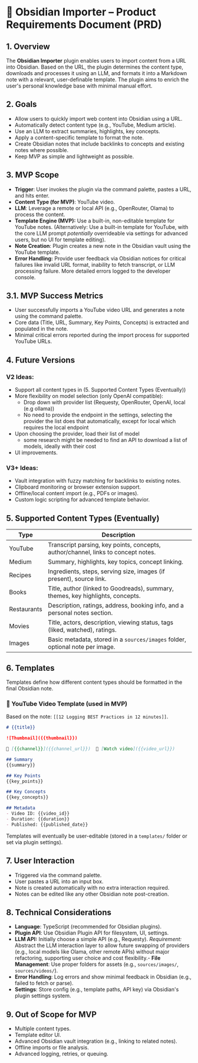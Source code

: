 # 🧠 Obsidian Importer – Product Requirements Document (PRD)

## 1. Overview
The **Obsidian Importer** plugin enables users to import content from a URL into Obsidian. Based on the URL, the plugin determines the content type, downloads and processes it using an LLM, and formats it into a Markdown note with a relevant, user-definable template. The plugin aims to enrich the user's personal knowledge base with minimal manual effort.

## 2. Goals
- Allow users to quickly import web content into Obsidian using a URL.
- Automatically detect content type (e.g., YouTube, Medium article).
- Use an LLM to extract summaries, highlights, key concepts.
- Apply a content-specific template to format the note.
- Create Obsidian notes that include backlinks to concepts and existing notes where possible.
- Keep MVP as simple and lightweight as possible.

## 3. MVP Scope
- **Trigger**: User invokes the plugin via the command palette, pastes a URL, and hits enter.
- **Content Type (for MVP)**: YouTube video.
- **LLM**: Leverage a remote or local API (e.g., OpenRouter, Olama) to process the content.
- **Template Engine (MVP):** Use a built-in, non-editable template for YouTube notes. (Alternatively: Use a built-in template for YouTube, with the core LLM prompt *potentially* overrideable via settings for advanced users, but no UI for template editing).
- **Note Creation**: Plugin creates a new note in the Obsidian vault using the YouTube template.
- **Error Handling:** Provide user feedback via Obsidian notices for critical failures like invalid URL format, inability to fetch transcript, or LLM processing failure. More detailed errors logged to the developer console.

## 3.1. MVP Success Metrics
- User successfully imports a YouTube video URL and generates a note using the command palette.
- Core data (Title, URL, Summary, Key Points, Concepts) is extracted and populated in the note.
- Minimal critical errors reported during the import process for supported YouTube URLs.

## 4. Future Versions
### V2 Ideas:
- Support all content types in (5. Supported Content Types (Eventually))
- More flexibility on model selection (only OpenAI compatible):
    - Drop down with provider list (Requesty, OpenRouter, OpenAI, local (e.g ollama))
    - No need to provide the endpoint in the settings, selecting the provider the list does that automatically, except for local which requires the local endpoint
- Upon choosing the provider, load their list of model
    - some research might be needed to find an API to download a list of models, ideally with their cost
- UI improvements.

### V3+ Ideas:
- Vault integration with fuzzy matching for backlinks to existing notes.
- Clipboard monitoring or browser extension support.
- Offline/local content import (e.g., PDFs or images).
- Custom logic scripting for advanced template behavior.

## 5. Supported Content Types (Eventually)
| Type           | Description                                                                                     |
|----------------|-------------------------------------------------------------------------------------------------|
| YouTube        | Transcript parsing, key points, concepts, author/channel, links to concept notes.              |
| Medium         | Summary, highlights, key topics, concept linking.                                              |
| Recipes        | Ingredients, steps, serving size, images (if present), source link.                            |
| Books          | Title, author (linked to Goodreads), summary, themes, key highlights, concepts.                |
| Restaurants    | Description, ratings, address, booking info, and a personal notes section.                     |
| Movies         | Title, actors, description, viewing status, tags (liked, watched), ratings.                    |
| Images         | Basic metadata, stored in a `sources/images` folder, optional note per image.                  |

## 6. Templates
Templates define how different content types should be formatted in the final Obsidian note.

### 🎥 YouTube Video Template (used in MVP)
Based on the note: `[[12 Logging BEST Practices in 12 minutes]]`.

```markdown
# {{title}}

![Thumbnail]({{thumbnail}})

👤 [{{channel}}]({{channel_url}})  🔗 [Watch video]({{video_url}})

## Summary
{{summary}}

## Key Points
{{key_points}}

## Key Concepts
{{key_concepts}}

## Metadata
- Video ID: {{video_id}}
- Duration: {{duration}}
- Published: {{published_date}}
```

Templates will eventually be user-editable (stored in a `templates/` folder or set via plugin settings).

## 7. User Interaction
- Triggered via the command palette.
- User pastes a URL into an input box.
- Note is created automatically with no extra interaction required.
- Notes can be edited like any other Obsidian note post-creation.

## 8. Technical Considerations
- **Language**: TypeScript (recommended for Obsidian plugins).
- **Plugin API**: Use Obsidian Plugin API for filesystem, UI, settings.
- **LLM API:** Initially choose a simple API (e.g., Requesty). *Requirement:* Abstract the LLM interaction layer to allow future swapping of providers (e.g., local models like Olama, other remote APIs) without major refactoring, supporting user choice and cost flexibility.- 
**File Management**: Use proper folders for assets (e.g., `sources/images/`, `sources/videos/`).
- **Error Handling**: Log errors and show minimal feedback in Obsidian (e.g., failed to fetch or parse).
- **Settings**: Store config (e.g., template paths, API key) via Obsidian's plugin settings system.

## 9. Out of Scope for MVP
- Multiple content types.
- Template editor UI.
- Advanced Obsidian vault integration (e.g., linking to related notes).
- Offline imports or file analysis.
- Advanced logging, retries, or queuing.
